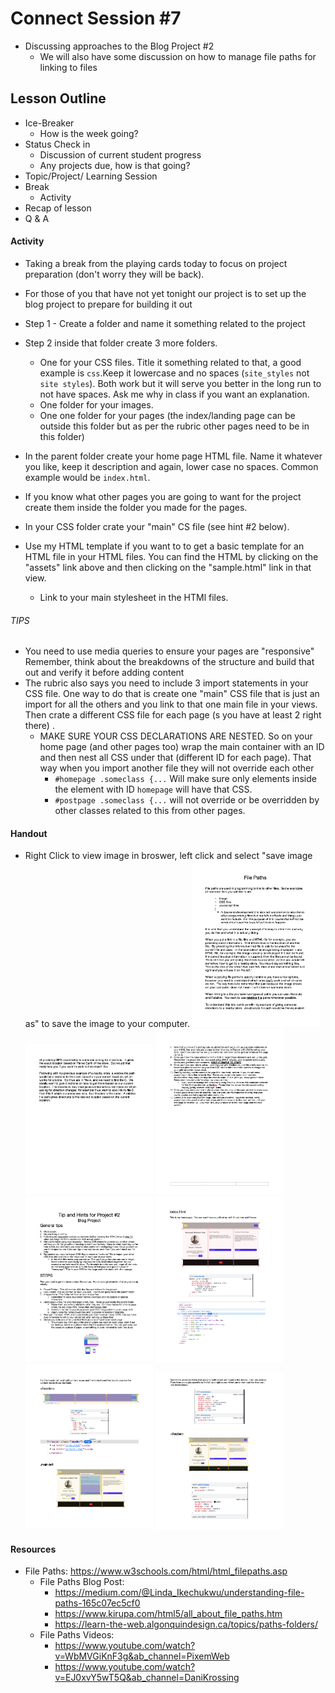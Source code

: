 # Connect Session #7

  * Discussing approaches to the Blog Project #2
    * We will also have some discussion on how to manage file paths for linking to files

## Lesson Outline

  * Ice-Breaker
    * How is the week going?
  * Status Check in
    * Discussion of current student progress
    * Any projects due, how is that going?
  * Topic/Project/ Learning Session
  * Break
    * Activity
  * Recap of lesson
  * Q & A

#### Activity

  * Taking a break from the playing cards today to focus on project preparation (don't worry they will be back).

  * For those of you that have not yet tonight our project is to set up the blog project to prepare for building it out

  * Step 1 - Create a folder and name it something related to the project
  * Step 2 inside that folder create 3 more folders.  
    * One for your CSS files.  Title it something related to that, a good example is `css`.Keep it lowercase and no spaces (`site_styles` not `site styles`).  Both work but it will serve you better in the long run to not have spaces.  Ask me why in class if you want an explanation.
    * One folder for your images.
    * One one folder for your pages (the index/landing page can be outside this folder but as per the rubric other pages need to be in this folder)
  * In the parent folder create your home page HTML file.  Name it whatever you like, keep it description and again, lower case no spaces.  Common example would be `index.html`.
  * If you know what other pages you are going to want for the project create them inside the folder you made for the pages.
  * In your CSS folder crate your "main" CS file (see hint #2 below).
  * Use my HTML template if you want to to get a basic template for an HTML file in your HTML files. You can find the HTML by clicking on the "assets" link above and then clicking on the "sample.html" link in that view.
    * Link to your main stylesheet in the HTMl files.

###### TIPS

  * You need to use media queries to ensure your pages are "responsive"  Remember, think about the breakdowns of the structure and build that out and verify it before adding content
  * The rubric also says you need to include 3 import statements in your CSS file.  One way to do that is create one "main" CSS file that is just an import for all the others and you link to that one main file in your views.  Then crate a different CSS file for each page (s you have at least 2 right there) .
    * MAKE SURE YOUR CSS DECLARATIONS ARE NESTED.  So on your home page (and other pages too) wrap the main container with an ID and then nest all CSS under that (different ID for each page).  That way when you import another file they will not override each other
      * `#homepage .someclass {...` Will make sure only elements inside the element with ID `homepage` will have that CSS.
      * `#postpage .someclass {...` will not override or be overridden by other classes related to this from other pages. 

#### Handout

  * Right Click to view image in broswer, left click and select "save image as" to save the image to your computer.
    <img src="./handouts/file_paths_1.png" width="204"/> <img src="./handouts/file_paths_2.png" width="204"/> 
    <img src="./handouts/udacity_project_start_2.png" width="204"/> <img src="./handouts/udacity_project_start_1.png" width="204"/>
    <img src="./handouts/project2_1.png" width="204"/> <img src="./handouts/project2_2.png" width="204"/> 
    <img src="./handouts/project2_3.png" width="204"/> 
    

#### Resources

  * File Paths: https://www.w3schools.com/html/html_filepaths.asp
    * File Paths Blog Post: 
      * https://medium.com/@Linda_Ikechukwu/understanding-file-paths-165c07ec5cf0
      * https://www.kirupa.com/html5/all_about_file_paths.htm
      * https://learn-the-web.algonquindesign.ca/topics/paths-folders/
    * File Paths Videos:
      * https://www.youtube.com/watch?v=WbMVGiKnF3g&ab_channel=PixemWeb
      * https://www.youtube.com/watch?v=EJ0xvY5wT5Q&ab_channel=DaniKrossing


